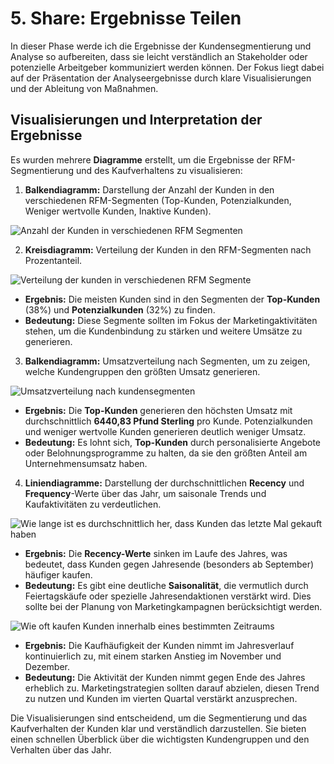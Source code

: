 # 5. Share: Ergebnisse Teilen

In dieser Phase werde ich die Ergebnisse der Kundensegmentierung und Analyse so aufbereiten, dass sie leicht verständlich an Stakeholder oder potenzielle Arbeitgeber kommuniziert werden können. Der Fokus liegt dabei auf der Präsentation der Analyseergebnisse durch klare Visualisierungen und der Ableitung von Maßnahmen.

## Visualisierungen und Interpretation der Ergebnisse

Es wurden mehrere **Diagramme** erstellt, um die Ergebnisse der RFM-Segmentierung und des Kaufverhaltens zu visualisieren:

1. **Balkendiagramm:** Darstellung der Anzahl der Kunden in den verschiedenen RFM-Segmenten (Top-Kunden, Potenzialkunden, Weniger wertvolle Kunden, Inaktive Kunden).
	
 ![Anzahl der Kunden in verschiedenen RFM Segmenten](https://github.com/user-attachments/assets/07891335-2041-4bc3-aec1-8162ae3225ff)
	
2. **Kreisdiagramm:** Verteilung der Kunden in den RFM-Segmenten nach Prozentanteil.
	
 ![Verteilung der kunden in verschiedenen RFM Segmente](https://github.com/user-attachments/assets/8c6bcb05-3234-4f2d-b2d4-ea514c124b73)
	
- **Ergebnis:** Die meisten Kunden sind in den Segmenten der **Top-Kunden** (38%) und **Potenzialkunden** (32%) zu finden.
- **Bedeutung:** Diese Segmente sollten im Fokus der Marketingaktivitäten stehen, um die Kundenbindung zu stärken und weitere Umsätze zu generieren.
	
3. **Balkendiagramm:** Umsatzverteilung nach Segmenten, um zu zeigen, welche Kundengruppen den größten Umsatz generieren.
	
 ![Umsatzverteilung nach kundensegmenten](https://github.com/user-attachments/assets/18ce80c6-b886-4d18-a660-eee9f1c2bfaf)
	
- **Ergebnis:** Die **Top-Kunden** generieren den höchsten Umsatz mit durchschnittlich **6440,83 Pfund Sterling** pro Kunde. Potenzialkunden und weniger wertvolle Kunden generieren deutlich weniger Umsatz.
- **Bedeutung:** Es lohnt sich, **Top-Kunden** durch personalisierte Angebote oder Belohnungsprogramme zu halten, da sie den größten Anteil am Unternehmensumsatz haben.
	
4. **Liniendiagramme:** Darstellung	der durchschnittlichen **Recency** und **Frequency**-Werte über das Jahr, um saisonale Trends und Kaufaktivitäten zu verdeutlichen.
	
![Wie lange ist es durchschnittlich her, dass Kunden das letzte Mal gekauft haben](https://github.com/user-attachments/assets/b17281f1-4cbb-457a-a9d5-f147e2f555c2)
	
- **Ergebnis:** Die **Recency-Werte** sinken im Laufe des Jahres, was bedeutet, dass Kunden gegen Jahresende (besonders ab September) häufiger kaufen.
- **Bedeutung:** Es gibt eine deutliche **Saisonalität**, die vermutlich durch Feiertagskäufe oder spezielle Jahresendaktionen verstärkt wird. Dies sollte bei der Planung von Marketingkampagnen berücksichtigt werden.
	
 ![Wie oft kaufen Kunden innerhalb eines bestimmten Zeitraums](https://github.com/user-attachments/assets/0b558428-831d-4710-8810-57b59f034251)
	
- **Ergebnis:** Die Kaufhäufigkeit der Kunden nimmt im Jahresverlauf kontinuierlich zu, mit einem starken Anstieg im November und Dezember.
- **Bedeutung:** Die Aktivität der Kunden nimmt gegen Ende des Jahres erheblich zu. Marketingstrategien sollten darauf abzielen, diesen Trend zu nutzen und Kunden im vierten Quartal verstärkt anzusprechen.
	
Die Visualisierungen sind entscheidend, um die Segmentierung und das Kaufverhalten der Kunden klar und verständlich darzustellen. Sie bieten einen schnellen Überblick über die wichtigsten Kundengruppen und den Verhalten über das Jahr.
